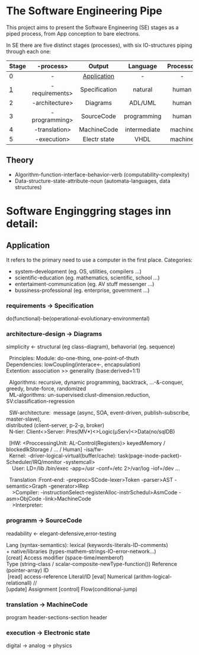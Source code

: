 # The Software Engineering Pipe

This project aims to present the Software Engineering (SE) stages as a piped process, from App conception to bare electrons.  

In SE there are five distinct stages (processes), with six IO-structures piping through each one:  

|Stage| -process>  | Output        | Language     | Processor|  
|---|:---:         |:---:          |:---:         |:---:     |
|0| -              | [Application](#application)   |-             |-         |  
|[1](#requirements)| -requirements> | Specification | natural      | human    |  
|2| -architecture> | Diagrams      | ADL/UML      | human    |
|3| -programming>  | SourceCode    | programming  | human    |
|4| -translation>  | MachineCode   | intermediate | machine  |
|5| -execution>    | Electr state  | VHDL         | machine  |

## Theory
* Algorithm-function-interface-behavior-verb (computability-complexity)
* Data-structure-state-attribute-noun (automata-languages, data structures)

# Software Enginggring stages inn detail:

## Application
It refers to the primary need to use a computer in the first place.
Categories:
* system-development (eg. OS, utilities, compilers ...)
* scientific-education  (eg. mathematics, scientific, school ...)
* entertaiment-communication  (eg. AV stuff messenger ...)
* bussiness-professional (eg. enterprise, government ...)

### requirements -> Specification
do(functional)-be(operational-evolutionary-environmental)
            
### architecture-design -> Diagrams
simplicity <- structural (eg class-diagram), behavorial (eg. sequence)      
            
  Principles: Module: do-one-thing, one-point-of-thuth  
              Dependencies: lowCoupling(interace<-, encapsulation)  
              Extention: association >> generality (base:derived=1:1)
            
  Algοrithms: recursive, dynamic programming, backtrack, ...-&-conquer, greedy, brute-force, randomized  
     ML-algorithms: un-supervised:clust-dimension.reduction, SV:classification-regression
     
  SW-architecture:  message (async, SOA, event-driven, publish-subscribe, master-slave),  
          distributed (client-server, p-2-p, broker)  
   N-tier: Client<>Server: Pres(MV*)<>Logic(μServ)<>Data(no/sqlDB)
   
  [HW: <ProccessingUnit: AL-Control(Registers)> keyedMemory / blockedlkStorage
   / <net>... / <graph-io> Human] -isa/fw-  
    Kernel: -driver-logical-virtual(buffer/cache): task(page-inode-packet)- Scheduler/IRQ/monitor -systemcall>  
    User: LD=/lib /bin/exec -app=/usr -conf=/etc 2>/var/log -iof=/dev ...  
  
  Translation :Front-end: -preproc>SCode-lexer>Token -parser>AST -semantic>Graph -generator>IRep  
    >Compiler: -instructionSelect-registerAlloc-instrSchedul>AsmCode -asm>ObjCode -link>MachineCode  
    >Interpreter:

### programm -> SourceCode
readability <- elegant-defensive,error-testing  

  Lang (syntax-semantics): lexical (keywords-literals-ID-comments)  
                          + native/libraries (types-mathem-strings-IO-error-network...)  
  [creat] Access modifier (space-time/memberof)  
            Type (string-class / scalar-composite-newType-function()) Reference (pointer-array) ID  
  [read] access-reference Literal/ΙD [eval] Numerical (arithm-logical-relationall) //  
            [update] Assignment [control] Flow(conditional-jump)

### translation -> MachineCode
program header-sections-section header

### execution -> Electronic state
digital -> analog -> physics
